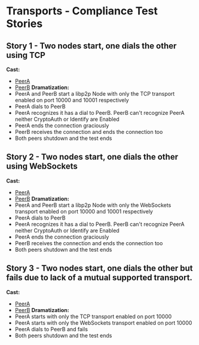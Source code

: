 # Transports - Compliance Test Stories

## Story 1 - Two nodes start, one dials the other using TCP

**Cast:**
  - [PeerA](./peer-a.json)
  - [PeerB](./peer-b.json)
**Dramatization:**
  - PeerA and PeerB start a libp2p Node with only the TCP transport enabled on port 10000 and 10001 respectively
  - PeerA dials to PeerB
  - PeerA recognizes it has a dial to PeerB. PeerB can't recognize PeerA neither CryptoAuth or Identify are Enabled
  - PeerA ends the connection graciously
  - PeerB receives the connection and ends the connection too
  - Both peers shutdown and the test ends

## Story 2 - Two nodes start, one dials the other using WebSockets

**Cast:**
  - [PeerA](./peer-a.json)
  - [PeerB](./peer-b.json)
**Dramatization:**
  - PeerA and PeerB start a libp2p Node with only the WebSockets transport enabled on port 10000 and 10001 respectively
  - PeerA dials to PeerB
  - PeerA recognizes it has a dial to PeerB. PeerB can't recognize PeerA neither CryptoAuth or Identify are Enabled
  - PeerA ends the connection graciously
  - PeerB receives the connection and ends the connection too
  - Both peers shutdown and the test ends

## Story 3 - Two nodes start, one dials the other but fails due to lack of a mutual supported transport.

**Cast:**
  - [PeerA](./peer-a.json)
  - [PeerB](./peer-b.json)
**Dramatization:**
  - PeerA starts with only the TCP transport enabled on port 10000
  - PeerA starts with only the WebSockets transport enabled on port 10000
  - PeerA dials to PeerB and fails
  - Both peers shutdown and the test ends
